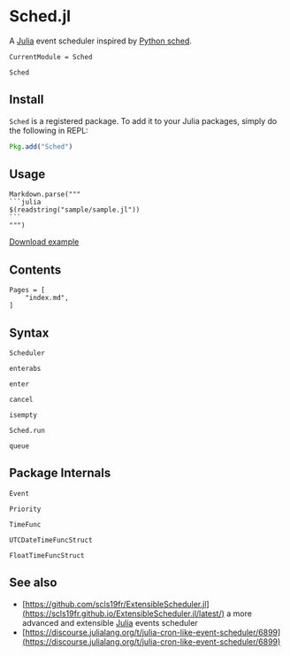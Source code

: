# Sched.jl

A [Julia](https://julialang.org/) event scheduler inspired by [Python sched](https://docs.python.org/3/library/sched.html).

```@meta
CurrentModule = Sched
```

```@docs
Sched
```

## Install

`Sched` is a registered package.
To add it to your Julia packages, simply do the following in REPL:

```julia
Pkg.add("Sched")
```

## Usage

````@eval
Markdown.parse("""
```julia
$(readstring("sample/sample.jl"))
```
""")
````
[Download example](sample/sample.jl)

## Contents

```@contents
Pages = [
    "index.md",
]
```

## Syntax

```@docs
Scheduler
```

```@docs
enterabs
```

```@docs
enter
```

```@docs
cancel
```

```@docs
isempty
```

```@docs
Sched.run
```

```@docs
queue
```

## Package Internals
```@docs
Event
```

```@docs
Priority
```

```@docs
TimeFunc
```

```@docs
UTCDateTimeFuncStruct
```

```@docs
FloatTimeFuncStruct
```

## See also
 - [https://github.com/scls19fr/ExtensibleScheduler.jl](https://scls19fr.github.io/ExtensibleScheduler.jl/latest/) a more advanced and extensible [Julia](http://www.julialang.org) events scheduler
 - [https://discourse.julialang.org/t/julia-cron-like-event-scheduler/6899](https://discourse.julialang.org/t/julia-cron-like-event-scheduler/6899)
